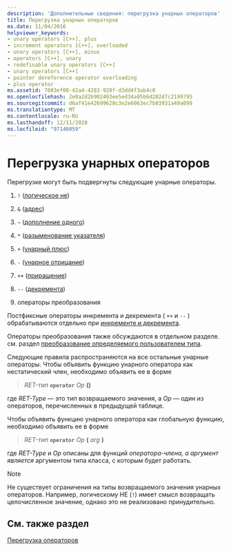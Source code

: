 ```yaml
---
description: 'Дополнительные сведения: перегрузка унарных операторов'
title: Перегрузка унарных операторов
ms.date: 11/04/2016
helpviewer_keywords:
- unary operators [C++], plus
- increment operators [C++], overloaded
- unary operators [C++], minus
- operators [C++], unary
- redefinable unary operators [C++]
- unary operators [C++]
- pointer dereference operator overloading
- plus operator
ms.assetid: 7683ef08-42a4-4283-928f-d3dd4f3ab4c0
ms.openlocfilehash: 2e0a2d2b902403ee5ed34a95b6d282d7c2199795
ms.sourcegitcommit: d6af41e42699628c3e2e6063ec7b03931a49a098
ms.translationtype: MT
ms.contentlocale: ru-RU
ms.lasthandoff: 12/11/2020
ms.locfileid: "97146059"
---
```

# <a name="overloading-unary-operators"></a>Перегрузка унарных операторов

Перегрузке могут быть подвергнуты следующие унарные операторы.

1. `!` ([логическое не](../cpp/logical-negation-operator-exclpt.md))

1. `&` ([адрес](../cpp/address-of-operator-amp.md))

1. `~` ([дополнение одного](../cpp/one-s-complement-operator-tilde.md))

1. `*` ([разыменование указателя](../cpp/indirection-operator-star.md))

1. `+` ([унарный плюс](../cpp/additive-operators-plus-and.md))

1. `-` ([унарное отрицание](../cpp/additive-operators-plus-and.md))

1. `++` ([приращение](../cpp/prefix-increment-and-decrement-operators-increment-and-decrement.md))

1. `--` ([декремента](../cpp/prefix-increment-and-decrement-operators-increment-and-decrement.md))

1. операторы преобразования

Постфиксные операторы инкремента и декремента ( `++` и `--` ) обрабатываются отдельно при [инкременте и декремента](../cpp/increment-and-decrement-operator-overloading-cpp.md).

Операторы преобразования также обсуждаются в отдельном разделе. см. раздел [преобразование определяемого пользователем типа](../cpp/user-defined-type-conversions-cpp.md).

Следующие правила распространяются на все остальные унарные операторы. Чтобы объявить функцию унарного оператора как нестатический член, необходимо объявить ее в форме

> *RET-тип* **`operator`** *Op* **()**

где *RET-Type* — это тип возвращаемого значения, а *Op* — один из операторов, перечисленных в предыдущей таблице.

Чтобы объявить функцию унарного оператора как глобальную функцию, необходимо объявить ее в форме

> *RET-тип* **`operator`** *Op* **(** *arg* **)**

где *RET-Type* и *Op* описаны для функций *оператора-члена, а аргумент является* аргументом типа класса, с которым будет работать.

> [!NOTE]
> Не существует ограничения на типы возвращаемого значения унарных операторов. Например, логическому НЕ (`!`) имеет смысл возвращать целочисленное значение, однако это не реализовано принудительно.

## <a name="see-also"></a>См. также раздел

[Перегрузка операторов](../cpp/operator-overloading.md)
